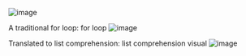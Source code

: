 ![image](https://github.com/philoma/Python-Practice/assets/87674698/e9c744e9-ad95-4e03-a227-dd016d169dd1)

A traditional for loop: for loop
![image](https://github.com/philoma/Python-Practice/assets/87674698/70574cb4-2fdc-40d0-8648-4eadeaaf1cdf)

Translated to list comprehension: list comprehension visual
![image](https://github.com/philoma/Python-Practice/assets/87674698/e6059502-fd0c-497c-b6e1-6893c5fe9134)



